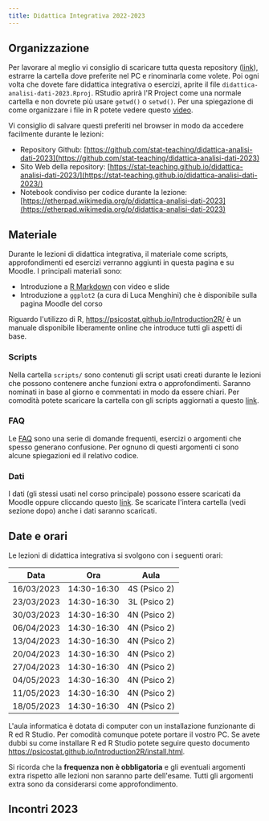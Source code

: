 ```yaml
---
title: Didattica Integrativa 2022-2023
---
```


## Organizzazione

Per lavorare al meglio vi consiglio di scaricare tutta questa repository ([link](https://minhaskamal.github.io/DownGit/#/home?url=https://github.com/stat-teaching/didattica-analisi-dati-2023)), estrarre la cartella dove preferite nel PC e rinominarla come volete. Poi ogni volta che dovete fare didattica integrativa o esercizi, aprite il file `didattica-analisi-dati-2023.Rproj`. RStudio aprirà l'R Project come una normale cartella e non dovrete più usare `getwd()` o `setwd()`. Per una spiegazione di come organizzare i file in R potete vedere questo [video](https://youtu.be/MvdVqB5brZo).

Vi consiglio di salvare questi preferiti nel browser in modo da accedere facilmente durante le lezioni:

- Repository Github: [https://github.com/stat-teaching/didattica-analisi-dati-2023](https://github.com/stat-teaching/didattica-analisi-dati-2023)
- Sito Web della repository: [https://stat-teaching.github.io/didattica-analisi-dati-2023/](https://stat-teaching.github.io/didattica-analisi-dati-2023/)
- Notebook condiviso per codice durante la lezione: [https://etherpad.wikimedia.org/p/didattica-analisi-dati-2023](https://etherpad.wikimedia.org/p/didattica-analisi-dati-2023)

## Materiale

Durante le lezioni di didattica integrativa, il materiale come scripts, approfondimenti ed esercizi verranno aggiunti in questa pagina e su Moodle. I principali materiali sono:

- Introduzione a [R Markdown](https://stat-teaching.github.io/rmarkdown-intro/) con video e slide
- Introduzione a `ggplot2` (a cura di Luca Menghini) che è disponibile sulla pagina Moodle del corso

Riguardo l'utilizzo di R, https://psicostat.github.io/Introduction2R/ è un manuale disponibile liberamente online che introduce tutti gli aspetti di base.

### Scripts

Nella cartella `scripts/` sono contenuti gli script usati creati durante le lezioni che possono contenere anche funzioni extra o approfondimenti. Saranno nominati in base al giorno e commentati in modo da essere chiari. Per comodità potete scaricare la cartella con gli scripts aggiornati a questo [link](https://minhaskamal.github.io/DownGit/#/home?url=https://github.com/stat-teaching/didattica-analisi-dati-2023/tree/main/scripts).

### FAQ

Le [FAQ](faq/faq.html) sono una serie di domande frequenti, esercizi o argomenti che spesso generano confusione. Per ognuno di questi argomenti ci sono alcune spiegazioni ed il relativo codice.

### Dati

I dati (gli stessi usati nel corso principale) possono essere scaricati da Moodle oppure cliccando questo [link](https://minhaskamal.github.io/DownGit/#/home?url=https://github.com/stat-teaching/didattica-analisi-dati-2023/tree/main/data). Se scaricate l'intera cartella (vedi sezione dopo) anche i dati saranno scaricati.

## Date e orari

Le lezioni di didattica integrativa si svolgono con i seguenti orari:

| **Data** | **Ora** | **Aula** |
|:---:|:---:|:---:|
| 16/03/2023 | 14:30-16:30 | 4S (Psico 2)|
| 23/03/2023 | 14:30-16:30 | 3L (Psico 2)|
| 30/03/2023 | 14:30-16:30 | 4N (Psico 2)|
| 06/04/2023 | 14:30-16:30 | 4N (Psico 2)|
| 13/04/2023 | 14:30-16:30 | 4N (Psico 2)|
| 20/04/2023 | 14:30-16:30 | 4N (Psico 2)|
| 27/04/2023 | 14:30-16:30 | 4N (Psico 2)|
| 04/05/2023 | 14:30-16:30 | 4N (Psico 2)|
| 11/05/2023 | 14:30-16:30 | 4N (Psico 2)|
| 18/05/2023 | 14:30-16:30 | 4N (Psico 2)|

L'aula informatica è dotata di computer con un installazione funzionante di R ed R Studio. Per comodità comunque potete portare il vostro PC. Se avete dubbi su come installare R ed R Studio potete seguire questo documento https://psicostat.github.io/Introduction2R/install.html.

Si ricorda che la **frequenza non è obbligatoria** e gli eventuali argomenti extra rispetto alle lezioni non saranno parte dell'esame. Tutti gli argomenti extra sono da considerarsi come approfondimento.

## Incontri 2023

